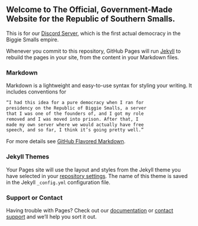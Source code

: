 ## Welcome to The Official, Government-Made Website for the Republic of Southern Smalls.

This is for our [Discord Server](https://discord.gg/B9qtuwY), which is the first actual democracy in the Biggie Smalls empire.

Whenever you commit to this repository, GitHub Pages will run [Jekyll](https://jekyllrb.com/) to rebuild the pages in your site, from the content in your Markdown files.

### Markdown

Markdown is a lightweight and easy-to-use syntax for styling your writing. It includes conventions for

```markdown
“I had this idea for a pure democracy when I ran for 
presidency on the Republic of Biggie Smalls, a server 
that I was one of the founders of, and I got my role 
removed and I was moved into prison. After that, I 
made my own server where we would actually have free 
speech, and so far, I think it’s going pretty well.”
```

For more details see [GitHub Flavored Markdown](https://guides.github.com/features/mastering-markdown/).

### Jekyll Themes

Your Pages site will use the layout and styles from the Jekyll theme you have selected in your [repository settings](https://github.com/StickyMoosh/SouthernSmallsGov/settings). The name of this theme is saved in the Jekyll `_config.yml` configuration file.

### Support or Contact

Having trouble with Pages? Check out our [documentation](https://docs.github.com/categories/github-pages-basics/) or [contact support](https://github.com/contact) and we’ll help you sort it out.
